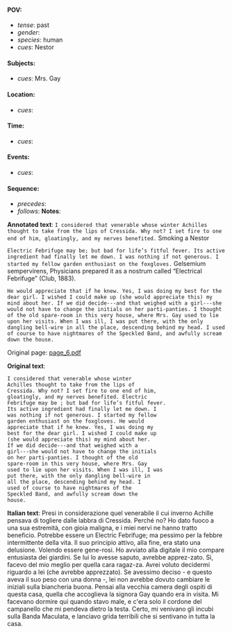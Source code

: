 #### POV: 
  - *tense*: past
  - *gender*:
  - *species*: human
  - *cues*: Nestor
#### Subjects:
  - *cues*: Mrs. Gay
#### Location:
  - *cues*:
#### Time:
  - *cues*:
#### Events:
  - *cues*:
#### Sequence:
  - *precedes*: 
  - *follows*:
**Notes**:


**Annotated text**:
`I considered that venerable whose winter Achilles thought to take from the lips of Cressida. Why not? I set fire to one end of him, gloatingly, and my nerves benefited.` Smoking a Nestor

`Electric Febrifuge may be; but bad for life’s fitful fever. Its active ingredient had finally let me down. I was nothing if not generous. I started my fellow garden enthusiast on the foxgloves.` Gelsemium sempervirens, Physicians prepared it as a nostrum called “Electrical Febrifuge” (Club, 1883).

`He would appreciate that if he knew. Yes, I was doing my best for the dear girl. I wished I could make up (she would appreciate this) my mind about her. If we did decide---and that weighed with a girl---she would not have to change the initials on her parti-panties. I thought of the old spare-room in this very house, where Mrs. Gay used to lie upon her visits. When I was ill, I was put there, with the only dangling bell-wire in all the place, descending behind my head. I used of course to have nightmares of the Speckled Band, and awfully scream down the house.`


Original page:
[page_6.pdf](https://github.com/vigji/cainjb/blob/main/source_material/pages/page_6.pdf)

**Original text**:
```
I considered that venerable whose winter
Achilles thought to take from the lips of
Cressida. Why not? I set fire to one end of him,
gloatingly, and my nerves benefited. Electric
Febrifuge may be ; but bad for life’s fitful fever.
Its active ingredient had finally let me down. I
was nothing if not generous. I started my fellow
garden enthusiast on the foxgloves. He would
appreciate that if he knew. Yes, I was doing my
best for the dear girl. I wished I could make up
(she would appreciate this) my mind about her.
If we did decide---and that weighed with a
girl---she would not have to change the initials
on her parti-panties. I thought of the old
spare-room in this very house, where Mrs. Gay
used to lie upon her visits. When I was ill, I was
put there, with the only dangling bell-wire in
all the place, descending behind my head. I
used of course to have nightmares of the
Speckled Band, and awfully scream down the
house.
```

**Italian text**:
Presi in considerazione quel venerabile il cui inverno Achille pensava di togliere dalle labbra di Cressida. Perché no? Ho dato fuoco a una sua estremità, con gioia maligna, e i miei nervi ne hanno tratto beneficio.
Potrebbe essere un Electric Febrifuge; ma pessimo per la febbre intermittente della vita. Il suo principio attivo, alla fine, era stato una delusione. Volendo essere gene-rosi. Ho avviato alla digitale il mio compare entusiasta dei giardini. Se lui lo avesse saputo, avrebbe apprez-zato. Sì, facevo del mio meglio per quella cara ragaz-za. Avrei voluto decidermi riguardo a lei (che avrebbe apprezzato). Se avessimo deciso - e questo aveva il suo peso con una donna -, lei non avrebbe dovuto cambiare le iniziali sulla biancheria buona. Pensai alla vecchia camera degli ospiti di questa casa, quella che accoglieva la signora Gay quando era in visita. Mi facevano dormire qui quando stavo male, e c'era solo il cordone del campanello che mi pendeva dietro la testa.
Certo, mi venivano gli incubi sulla Banda Maculata, e lanciavo grida terribili che si sentivano in tutta la casa.

